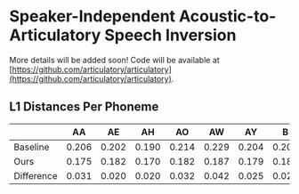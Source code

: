 # Speaker-Independent Acoustic-to-Articulatory Speech Inversion

More details will be added soon! Code will be available at [https://github.com/articulatory/articulatory](https://github.com/articulatory/articulatory).

## L1 Distances Per Phoneme

| | AA | AE | AH | AO | AW | AY | B  | CH | D  | DH | EH | ER | EY | F  | G  | HH | IH | IY | JH | K  | L  | M  | N  | NG | OW | OY | P  | R  | S  | SH | T  | TH | UH | UW | V  | W  | Y  | Z  | ZH |
| --- | --- | --- | --- | --- | --- | --- | --- | --- | --- | --- | --- | --- | --- | --- | --- | --- | --- | --- | --- | --- | --- | --- | --- | --- | --- | --- | --- | --- | --- | --- | --- | --- | --- | --- | --- | --- | --- | --- | --- |
| Baseline | 0.206 | 0.202 | 0.190 | 0.214 | 0.229 | 0.204 | 0.206 | 0.211 | 0.189 | 0.178 | 0.195 | 0.211 | 0.206 | 0.208 | 0.224 | 0.209 | 0.193 | 0.196 | 0.210 | 0.222 | 0.222 | 0.216 | 0.195 | 0.244 | 0.214 | 0.226 | 0.206 | 0.206 | 0.178 | 0.199 | 0.192 | 0.207 | 0.200 | 0.194 | 0.198 | 0.225 | 0.203 | 0.182 | 0.163 |
| Ours | 0.175 | 0.182 | 0.170 | 0.182 | 0.187 | 0.179 | 0.180 | 0.187 | 0.161 | 0.170 | 0.172 | 0.168 | 0.193 | 0.163 | 0.198 | 0.183 | 0.177 | 0.192 | 0.183 | 0.193 | 0.177 | 0.176 | 0.163 | 0.213 | 0.184 | 0.191 | 0.178 | 0.173 | 0.171 | 0.168 | 0.165 | 0.179 | 0.174 | 0.173 | 0.165 | 0.202 | 0.183 | 0.169 | 0.156 |
|Difference | 0.031 | 0.020 | 0.020 | 0.032 | 0.042 | 0.025 | 0.026 | 0.024 | 0.028 | 0.009 | 0.023 | 0.042 | 0.014 | 0.045 | 0.025 | 0.026 | 0.016 | 0.003 | 0.028 | 0.029 | 0.045 | 0.041 | 0.032 | 0.031 | 0.030 | 0.035 | 0.028 | 0.033 | 0.008 | 0.031 | 0.027 | 0.028 | 0.026 | 0.020 | 0.033 | 0.023 | 0.020 | 0.013 | 0.008 |
